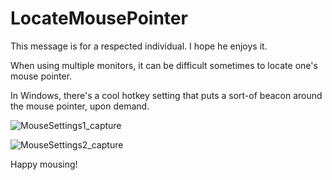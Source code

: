 # LocateMousePointer

This message is for a respected individual.  I hope he enjoys it.

When using multiple monitors, it can be difficult sometimes to locate one's mouse pointer.

In Windows, there's a cool hotkey setting that puts a sort-of beacon around the mouse pointer, upon demand.

![MouseSettings1_capture](https://github.com/hupokoristik/LocateMousePointer/assets/93299100/4a9dd415-9216-4114-963f-0e05a5ca32ff)

![MouseSettings2_capture](https://github.com/hupokoristik/LocateMousePointer/assets/93299100/1f0580c4-8048-451d-85cf-839293b5fe83)

Happy mousing!
